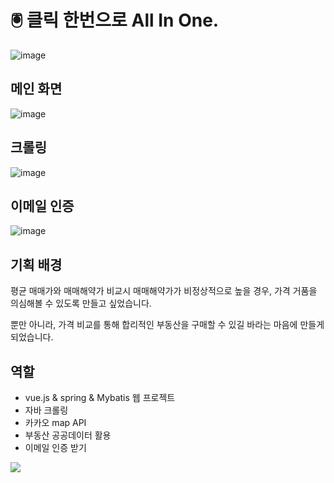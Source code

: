 # 🖲 클릭 한번으로 All In One.
![image](https://github.com/pliot123/Project_in_ssafy_ONE/assets/81013616/ef280d17-92f0-4985-834b-d241a0604df1)

## 메인 화면
![image](https://github.com/pliot123/Project_in_ssafy_ONE/assets/81013616/0403c4eb-3274-411a-a51c-3efdbab0505e)

## 크롤링
![image](https://github.com/pliot123/Project_in_ssafy_ONE/assets/81013616/55da0132-8eb1-4489-b2df-61d9c7b1ff99)

## 이메일 인증
![image](https://github.com/pliot123/Project_in_ssafy_ONE/assets/81013616/24c5a601-4d8b-4eee-8cb7-f3e27fe11a9e)


## 기획 배경 

평균 매매가와 매매해약가 비교시 매매해약가가 비정상적으로 높을 경우, 가격 거품을 의심해볼 수 있도록 만들고 싶었습니다.

뿐만 아니라, 가격 비교를 통해 합리적인 부동산을 구매할 수 있길 바라는 마음에 만들게 되었습니다.

## 역할

* vue.js & spring & Mybatis 웹 프로젝트
* 자바 크롤링
* 카카오 map API
* 부동산 공공데이터 활용
* 이메일 인증 받기

<img src="https://img.shields.io/badge/vue.js-4FC08D?style=for-the-badge&logo=vue.js&logoColor=white">
